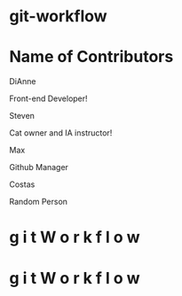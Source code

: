 # git-workflow

<!-- Add all our names -->
# Name of Contributors
<!-- Add today's dates -->

<detail>
    <summary>DiAnne</summary>
    <p>Front-end Developer!</p>
</detail>

<detail>
    <summary>Steven</summary>
    <p>Cat owner and IA instructor!</p>
</detail>

<detail>
    <summary>Max</summary>
    <p>Github Manager</p>
</detail>

<detail>
    <summary>Costas</summary>
    <p>Random Person</p>
</detail>

#   g i t W o r k f l o w
#   g i t W o r k f l o w